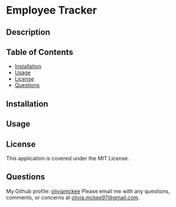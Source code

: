# Employee Tracker 

## Description 


## Table of Contents
- [Installation](#installation)
- [Usage](#usage)
- [License](#license)
- [Questions](#questions)

## Installation
 

## Usage 


## License
This application is covered under the MIT License. 

## Questions 
My Github profile: [oliviamckee](https://github.com/oliviamckee)
Please email me with any questions, comments, or concerns at olivia.mckee97@gmail.com.